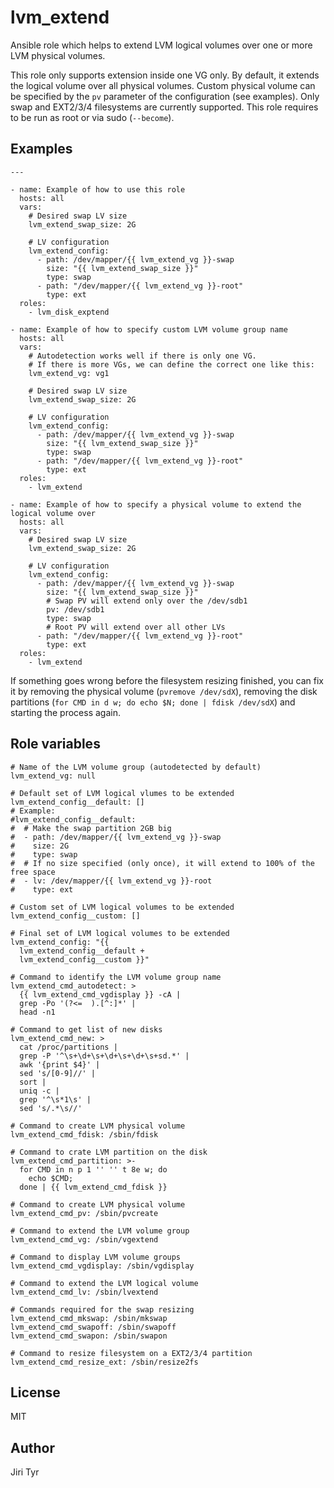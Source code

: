 lvm_extend
===============

Ansible role which helps to extend LVM logical volumes over one or more LVM
physical volumes.

This role only supports extension inside one VG only. By default, it extends the
logical volume over all physical volumes. Custom physical volume can be
specified by the `pv` parameter of the configuration (see examples). Only swap
and EXT2/3/4 filesystems are currently supported. This role requires to be run
as root or via sudo (`--become`).


Examples
--------

```
---

- name: Example of how to use this role
  hosts: all
  vars:
    # Desired swap LV size
    lvm_extend_swap_size: 2G

    # LV configuration
    lvm_extend_config:
      - path: /dev/mapper/{{ lvm_extend_vg }}-swap
        size: "{{ lvm_extend_swap_size }}"
        type: swap
      - path: "/dev/mapper/{{ lvm_extend_vg }}-root"
        type: ext
  roles:
    - lvm_disk_exptend

- name: Example of how to specify custom LVM volume group name
  hosts: all
  vars:
    # Autodetection works well if there is only one VG.
    # If there is more VGs, we can define the correct one like this:
    lvm_extend_vg: vg1

    # Desired swap LV size
    lvm_extend_swap_size: 2G

    # LV configuration
    lvm_extend_config:
      - path: /dev/mapper/{{ lvm_extend_vg }}-swap
        size: "{{ lvm_extend_swap_size }}"
        type: swap
      - path: "/dev/mapper/{{ lvm_extend_vg }}-root"
        type: ext
  roles:
    - lvm_extend

- name: Example of how to specify a physical volume to extend the logical volume over
  hosts: all
  vars:
    # Desired swap LV size
    lvm_extend_swap_size: 2G

    # LV configuration
    lvm_extend_config:
      - path: /dev/mapper/{{ lvm_extend_vg }}-swap
        size: "{{ lvm_extend_swap_size }}"
        # Swap PV will extend only over the /dev/sdb1
        pv: /dev/sdb1
        type: swap
        # Root PV will extend over all other LVs
      - path: "/dev/mapper/{{ lvm_extend_vg }}-root"
        type: ext
  roles:
    - lvm_extend
```

If something goes wrong before the filesystem resizing finished, you can fix it
by removing the physical volume (`pvremove /dev/sdX`), removing the disk
partitions (`for CMD in d w; do echo $N; done | fdisk /dev/sdX`) and starting
the process again.


Role variables
--------------

```
# Name of the LVM volume group (autodetected by default)
lvm_extend_vg: null

# Default set of LVM logical vlumes to be extended
lvm_extend_config__default: []
# Example:
#lvm_extend_config__default:
#  # Make the swap partition 2GB big
#  - path: /dev/mapper/{{ lvm_extend_vg }}-swap
#    size: 2G
#    type: swap
#  # If no size specified (only once), it will extend to 100% of the free space
#  - lv: /dev/mapper/{{ lvm_extend_vg }}-root
#    type: ext

# Custom set of LVM logical volumes to be extended
lvm_extend_config__custom: []

# Final set of LVM logical volumes to be extended
lvm_extend_config: "{{
  lvm_extend_config__default +
  lvm_extend_config__custom }}"

# Command to identify the LVM volume group name
lvm_extend_cmd_autodetect: >
  {{ lvm_extend_cmd_vgdisplay }} -cA |
  grep -Po '(?<=  ).[^:]*' |
  head -n1

# Command to get list of new disks
lvm_extend_cmd_new: >
  cat /proc/partitions |
  grep -P '^\s+\d+\s+\d+\s+\d+\s+sd.*' |
  awk '{print $4}' |
  sed 's/[0-9]//' |
  sort |
  uniq -c |
  grep '^\s*1\s' |
  sed 's/.*\s//'

# Command to create LVM physical volume
lvm_extend_cmd_fdisk: /sbin/fdisk

# Command to crate LVM partition on the disk
lvm_extend_cmd_partition: >-
  for CMD in n p 1 '' '' t 8e w; do
    echo $CMD;
  done | {{ lvm_extend_cmd_fdisk }}

# Command to create LVM physical volume
lvm_extend_cmd_pv: /sbin/pvcreate

# Command to extend the LVM volume group
lvm_extend_cmd_vg: /sbin/vgextend

# Command to display LVM volume groups
lvm_extend_cmd_vgdisplay: /sbin/vgdisplay

# Command to extend the LVM logical volume
lvm_extend_cmd_lv: /sbin/lvextend

# Commands required for the swap resizing
lvm_extend_cmd_mkswap: /sbin/mkswap
lvm_extend_cmd_swapoff: /sbin/swapoff
lvm_extend_cmd_swapon: /sbin/swapon

# Command to resize filesystem on a EXT2/3/4 partition
lvm_extend_cmd_resize_ext: /sbin/resize2fs
```


License
-------

MIT


Author
------

Jiri Tyr
